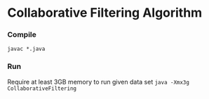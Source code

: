 # Collaborative Filtering Algorithm
### Compile
`javac *.java`

### Run
Require at least 3GB memory to run given data set
`java -Xmx3g CollaborativeFiltering`